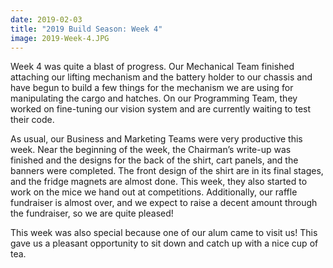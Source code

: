 ```yaml
---
date: 2019-02-03
title: "2019 Build Season: Week 4"
image: 2019-Week-4.JPG
---
```


Week 4 was quite a blast of progress. Our Mechanical Team finished attaching our lifting mechanism and the battery holder to our chassis and have begun to build a few things for the mechanism we are using for manipulating the cargo and hatches. On our Programming Team, they worked on fine-tuning our vision system and are currently waiting to test their code.

As usual, our Business and Marketing Teams were very productive this week. Near the beginning of the week, the Chairman’s write-up was finished and the designs for the back of the shirt, cart panels, and the banners were completed. The front design of the shirt are in its final stages, and the fridge magnets are almost done. This week, they also started to work on the mice we hand out at competitions. Additionally, our raffle fundraiser is almost over, and we expect to raise a decent amount through the fundraiser, so we are quite pleased!

This week was also special because one of our alum came to visit us! This gave us a pleasant opportunity to sit down and catch up with a nice cup of tea.
